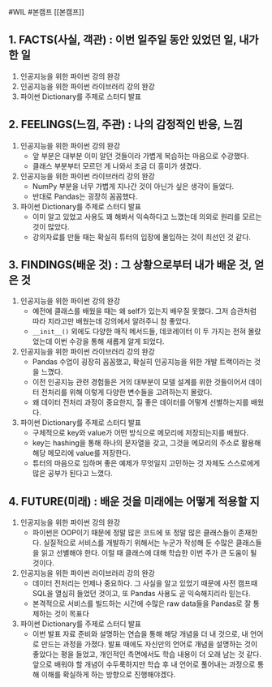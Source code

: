 #WIL #본캠프  [[본캠프]]
## 1. FACTS(사실, 객관) : 이번 일주일 동안 있었던 일, 내가 한 일
1) 인공지능을 위한 파이썬 강의 완강
2) 인공지능을 위한 파이썬 라이브러리 강의 완강
3) 파이썬 Dictionary를 주제로 스터디 발표

## 2. FEELINGS(느낌, 주관) : 나의 감정적인 반응, 느낌
1) 인공지능을 위한 파이썬 강의 완강
	- 앞 부분은 대부분 이미 알던 것들이라 가볍게 복습하는 마음으로 수강했다.
	- 클래스 부분부터 모르던 게 나와서 조금 더 흥미가 생겼다.
2) 인공지능을 위한 파이썬 라이브러리 강의 완강
	- NumPy 부분을 너무 가볍게 지나간 것이 아닌가 싶은 생각이 들었다.
	- 반대로 Pandas는 굉장히 꼼꼼했다.
3) 파이썬 Dictionary를 주제로 스터디 발표
	- 이미 알고 있었고 사용도 꽤 해봐서 익숙하다고 느꼈는데 의외로 원리를 모르는 것이 많았다.
	- 강의자료를 만들 때는 확실히 튜터의 입장에 몰입하는 것이 최선인 것 같다.

## 3. FINDINGS(배운 것) : 그 상황으로부터 내가 배운 것, 얻은 것
1) 인공지능을 위한 파이썬 강의 완강
	- 예전에 클래스를 배웠을 때는 왜 self가 있는지 배우질 못했다. 그저 습관처럼 따라 치라고만 배웠는데 강의에서 알려주니 참 좋았다.
	- `__init__()` 외에도 다양한 매직 메서드들, 데코레이터 이 두 가지는 전혀 몰랐었는데 이번 수강을 통해 새롭게 알게 되었다.
2) 인공지능을 위한 파이썬 라이브러리 강의 완강
	- Pandas 수업이 굉장히 꼼꼼했고, 확실히 인공지능을 위한 개발 트랙이라는 것을 느꼈다.
	- 이전 인공지능 관련 경험들은 거의 대부분이 모델 설계를 위한 것들이어서 데이터 전처리를 위해 이렇게 다양한 변수들을 고려하는지 몰랐다.
	- 왜 데이터 전처리 과정이 중요한지, 질 좋은 데이터를 어떻게 선별하는지를 배웠다.
3) 파이썬 Dictionary를 주제로 스터디 발표
	- 구체적으로 key와 value가 어떤 방식으로 메모리에 저장되는지를 배웠다.
	- key는 hashing을 통해 하나의 문자열을 갖고, 그것을 메모리의 주소로 활용해 해당 메모리에 value를 저장한다.
	- 튜터의 마음으로 임하며 좋은 예제가 무엇일지 고민하는 것 자체도 스스로에게 많은 공부가 된다고 느꼈다.

## 4. FUTURE(미래) : 배운 것을 미래에는 어떻게 적용할 지
1) 인공지능을 위한 파이썬 강의 완강
	- 파이썬은 OOP이기 때문에 정말 많은 코드에 또 정말 많은 클래스들이 존재한다. 실질적으로 서비스를 개발하기 위해서는 누군가 작성해 둔 수많은 클래스들을 읽고 선별해야 한다. 이럴 때 클래스에 대해 학습한 이번 주가 큰 도움이 될 것이다.
2) 인공지능을 위한 파이썬 라이브러리 강의 완강
	- 데이터 전처리는 언제나 중요하다. 그 사실을 알고 있었기 때문에 사전 캠프때 SQL을 열심히 들었던 것이고, 또 Pandas 사용도 곧 익숙해지리라 믿는다.
	- 본격적으로 서비스를 빌드하는 시간에 수많은 raw data들을 Pandas로 잘 통제하는 것이 목표다
1) 파이썬 Dictionary를 주제로 스터디 발표
	- 이번 발표 자료 준비와 설명하는 연습을 통해 해당 개념을 더 내 것으로, 내 언어로 만드는 과정을 가졌다. 발표 때에도 자신만의 언어로 개념을 설명하는 것이 좋았다는 평을 들었고, 개인적인 측면에서도 학습 내용이 더 오래 남는 것 같다. 앞으로 배워야 할 개념이 수두룩하지만 학습 후 내 언어로 풀어내는 과정으로 통해 이해를 확실하게 하는 방향으로 진행해야겠다.